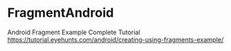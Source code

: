 # FragmentAndroid
Android Fragment Example
Complete Tutorial https://tutorial.eyehunts.com/android/creating-using-fragments-example/
